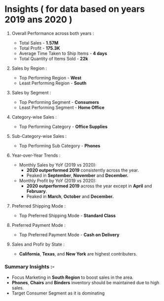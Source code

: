 # Insights ( for data based on years 2019 ans 2020 )

1. Overall Performance across both years :
   - Total Sales - **1.57M**
   - Total Profit - **175.3K**
   - Average Time Taken to Ship Items - **4 days**
   - Total Quantity of Items Sold - **22k**

2. Sales by Region :
   - Top Performing Region - **West**
   - Least Performing Region - **South**

3. Sales by Segment :
   - Top Performing Segment - **Consumers**
   - Least Performing Segment - **Home Office**

4. Category-wise Sales :
   - Top Performing Category - **Office Supplies**

5. Sub-Category-wise Sales :
   - Top Performing Sub Category - **Phones**

6. Year-over-Year Trends :
   - Monthly Sales by YoY (2019 vs 2020):
     - **2020 outperformed 2019** consistently across the year.
     - Peaked in **September**, **November** and **December.**
   - Monthly Profit by YoY (2019 vs 2020):
     - **2020 outperformed 2019** across the year except in **April** and **February**.
     - Peaked in **March**, **October** and **December.**

7. Preferred Shipping Mode :
   - Top Preferred Shipping Mode - **Standard Class**

8. Preferred Payment Mode :
   - Top Preferred Payment Mode - **Cash on Delivery**

9. Sales and Profir by State :
    - **California**, **Texas**, and **New York** are highest contributers.

### Summary Insights :-
- Focus Marketing in **South Region** to boost sales in the area.
- **Phones**, **Chairs** and **Binders** inventory should be maintained due to high sales.
- Target Consumer Segment as it is dominating   
